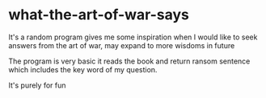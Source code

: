 # what-the-art-of-war-says
It's a random program gives me some inspiration when I would like to seek answers from the art of war, may expand to more wisdoms in future

The program is very basic
it reads the book <Art of War>
and return ransom sentence which includes the key word of my question.


It's purely for fun 
